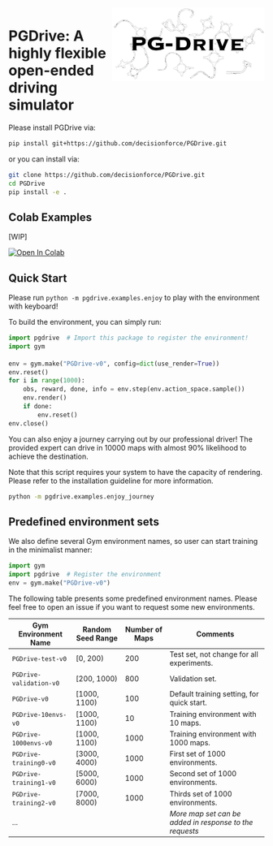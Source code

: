 
<img align=right width=300px  src="pgdrive/assets/PGDrive.png" />

# PGDrive: A highly flexible open-ended driving simulator

Please install PGDrive via:

```bash
pip install git+https://github.com/decisionforce/PGDrive.git
```

or you can install via:

```bash
git clone https://github.com/decisionforce/PGDrive.git
cd PGDrive
pip install -e .
```

## Colab Examples

[WIP]

[![Open In Colab](https://colab.research.google.com/assets/colab-badge.svg)](WAITING)

## Quick Start

Please run `python -m pgdrive.examples.enjoy` to play with the environment with keyboard!

To build the environment, you can simply run:

```python
import pgdrive  # Import this package to register the environment!
import gym

env = gym.make("PGDrive-v0", config=dict(use_render=True))
env.reset()
for i in range(1000):
    obs, reward, done, info = env.step(env.action_space.sample())
    env.render()
    if done:
        env.reset()
env.close()
```

You can also enjoy a journey carrying out by our professional driver! The provided expert can drive in 10000 maps 
with almost 90% likelihood to achieve the destination. 

Note that this script requires your system to have the capacity of rendering. Please refer to the installation guideline for more information.
```bash
python -m pgdrive.examples.enjoy_journey
```


## Predefined environment sets

We also define several Gym environment names, so user can start training in the minimalist manner:

```python
import gym
import pgdrive  # Register the environment
env = gym.make("PGDrive-v0")
```

The following table presents some predefined environment names. Please feel free to open an issue if you want to request some new environments.

| Gym Environment Name   | Random Seed Range | Number of Maps | Comments                                                |
| ----------------------- | ----------------- | -------------- | ------------------------------------------------------- |
| `PGDrive-test-v0`       | [0, 200)          | 200            | Test set, not change for all experiments.               |
| `PGDrive-validation-v0` | [200, 1000)       | 800            | Validation set.                                         |
| `PGDrive-v0`            | [1000, 1100)      | 100            | Default training setting, for quick start.              |
| `PGDrive-10envs-v0`            | [1000, 1100)      | 10            | Training environment with 10 maps.              |
| `PGDrive-1000envs-v0`            | [1000, 1100)      | 1000            | Training environment with 1000 maps.              |
| `PGDrive-training0-v0`  | [3000, 4000)      | 1000           | First set of 1000 environments.                         |
| `PGDrive-training1-v0`  | [5000, 6000)      | 1000           | Second set of 1000 environments.                        |
| `PGDrive-training2-v0`  | [7000, 8000)      | 1000           | Thirds set of 1000 environments.                        |
| ...                          |                   |                | *More map set can be added in response to the requests* |
